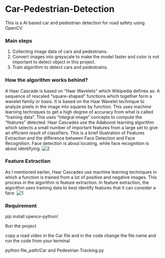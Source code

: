# Car-Pedestrian-Detection

This is a AI based car and pedestrian detection for road safety using OpenCV

### Main steps

1. Collecting image data of cars and pedestrians.
2. Convert images into greyscale to make the model faster and color is not important to detect object in this project.
3. Train algorithm to detect cars and pedestrains.

### How the algorithm works behind?

A Haar Cascade is based on “Haar Wavelets” which Wikipedia defines as: A sequence of rescaled “square-shaped” functions which together form a wavelet family or basis. It is based on the Haar Wavelet technique to analyze pixels in the image into squares by function. This uses machine learning techniques to get a high degree of accuracy from what is called “training data”. This uses “integral image” concepts to compute the “features” detected. Haar Cascades use the Adaboost learning algorithm which selects a small number of important features from a large set to give an efficient result of classifiers. This is a brief illustration of Features Extraction and the difference between Face Detection and Face Recognition. Face detection is about locating, while face recognition is about identifying.
![2](https://user-images.githubusercontent.com/43317293/132309773-011fcb9b-67a1-4229-9167-e3642cc9c2e7.png)





### Feature Extraction

As I mentioned earlier, Haar Cascades use machine learning techniques in which a function is trained from a lot of positive and negative images. This process in the algorithm is feature extraction. In feature extraction, the algorithm uses training data to best identify features that it can consider a face.
![1](https://user-images.githubusercontent.com/43317293/132309761-01b37f56-2256-48fe-b0ed-5cf8c2f2c9ed.png)




### Requirement

pip install opencv-python!

Run the project

copy a road video in the Car file and in the code change the file name and run the code from your terminal

python file_path/Car and Pedestrian Tracking.py
